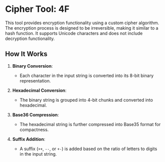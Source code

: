 # Cipher Tool: 4F

This tool provides encryption functionality using a custom cipher algorithm. The encryption process is designed to be irreversible, making it similar to a hash function. It supports Unicode characters and does not include decryption functionality.

## How It Works

1. **Binary Conversion**:
   - Each character in the input string is converted into its 8-bit binary representation.

2. **Hexadecimal Conversion**:
   - The binary string is grouped into 4-bit chunks and converted into hexadecimal.

3. **Base36 Compression**:
   - The hexadecimal string is further compressed into Base35 format for compactness.

4. **Suffix Addition**:
   - A suffix (`++`, `--`, or `+-`) is added based on the ratio of letters to digits in the input string.
